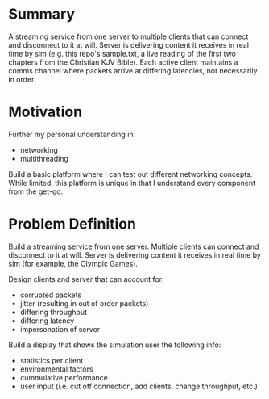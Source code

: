 # Summary
A streaming service from one server to multiple clients that can connect and disconnect to it at will. Server is delivering content it receives in real time by sim (e.g. this repo's sample.txt, a live reading of the first two chapters from the Christian KJV Bible). Each active client maintains a comms channel where packets arrive at differing latencies, not necessarily in order.

# Motivation
Further my personal understanding in:
- networking 
- multithreading

Build a basic platform where I can test out different networking concepts. While limited, this platform is unique in that I understand every component from the get-go.

# Problem Definition
Build a streaming service from one server. Multiple clients can connect and disconnect to it at will. Server is delivering content it receives in real time by sim (for example, the Olympic Games).

Design clients and server that can account for:
- corrupted packets
- jitter (resulting in out of order packets)
- differing throughput
- differing latency
- impersonation of server

Build a display that shows the simulation user the following info:
- statistics per client
- environmental factors
- cummulative performance
- user input (i.e. cut off connection, add clients, change throughput, etc.)